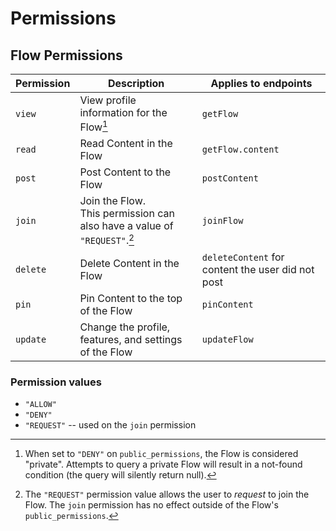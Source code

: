 # Permissions

## Flow Permissions

| Permission | Description | Applies to endpoints |
|------------|-------------|----------------------|
| `view` | View profile information for the Flow[^1] | `getFlow` |
| `read` | Read Content in the Flow | `getFlow.content` |
| `post` | Post Content to the Flow | `postContent` |
| `join` | Join the Flow.<br />This permission can also have a value of `"REQUEST"`.[^2] | `joinFlow` |
| `delete` | Delete Content in the Flow | `deleteContent` for content the user did not post |
| `pin` | Pin Content to the top of the Flow | `pinContent` |
| `update` | Change the profile, features, and settings of the Flow | `updateFlow` |
<!-- got a lot more permissions to add >:D -->

### Permission values
* `"ALLOW"`
* `"DENY"`
* `"REQUEST"` -- used on the `join` permission
<!-- * `"FORCE"` -- used on the `impersonate` permission -->

[^1]: When set to `"DENY"` on `public_permissions`, the Flow is considered "private". Attempts to query a private Flow will result in a not-found condition (the query will silently return null). 
[^2]: The `"REQUEST"` permission value allows the user to *request* to join the Flow. The `join` permission has no effect outside of the Flow's `public_permissions`.